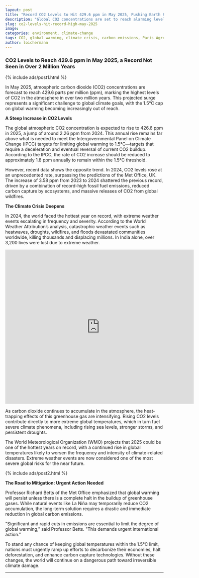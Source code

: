 ```yaml
---
layout: post
title: "Record CO2 Levels to Hit 429.6 ppm in May 2025, Pushing Earth Past 2 Million Years of Climate History"
description: "Global CO2 concentrations are set to reach alarming levels, threatening efforts to limit global warming to 1.5°C. Urgent action is needed to prevent irreversible climate damage."
slug: co2-levels-hit-record-high-may-2025
image: 
categories: environment, climate-change
tags: CO2, global warming, climate crisis, carbon emissions, Paris Agreement
author: loichermann
---
```


### CO2 Levels to Reach 429.6 ppm in May 2025, a Record Not Seen in Over 2 Million Years

{% include ads/post1.html %}

In May 2025, atmospheric carbon dioxide (CO2) concentrations are forecast to reach 429.6 parts per million (ppm), marking the highest levels of CO2 in the atmosphere in over two million years. This projected surge represents a significant challenge to global climate goals, with the 1.5°C cap on global warming becoming increasingly out of reach.

**A Steep Increase in CO2 Levels**

The global atmospheric CO2 concentration is expected to rise to 426.6 ppm in 2025, a jump of around 2.26 ppm from 2024. This annual rise remains far above what is needed to meet the Intergovernmental Panel on Climate Change (IPCC) targets for limiting global warming to 1.5°C—targets that require a deceleration and eventual reversal of current CO2 buildup. According to the IPCC, the rate of CO2 increase should be reduced to approximately 1.8 ppm annually to remain within the 1.5°C threshold.

However, recent data shows the opposite trend. In 2024, CO2 levels rose at an unprecedented rate, surpassing the predictions of the Met Office, UK. The increase of 3.58 ppm from 2023 to 2024 shattered the previous record, driven by a combination of record-high fossil fuel emissions, reduced carbon capture by ecosystems, and massive releases of CO2 from global wildfires.

**The Climate Crisis Deepens**

In 2024, the world faced the hottest year on record, with extreme weather events escalating in frequency and severity. According to the World Weather Attribution’s analysis, catastrophic weather events such as heatwaves, droughts, wildfires, and floods devastated communities worldwide, killing thousands and displacing millions. In India alone, over 3,200 lives were lost due to extreme weather.

<iframe title="In May 2025, the atmospheric carbon dioxide levels is forecast to be 429.6 ppm. This will be the highest atmospheric CO₂ concentration for over 2 million years" aria-label="Interactive line chart" id="datawrapper-chart-vLudC" src="https://datawrapper.dwcdn.net/vLudC/2/" scrolling="no" frameborder="0" style="border: none;" width="600" height="491" data-external="1"></iframe>

As carbon dioxide continues to accumulate in the atmosphere, the heat-trapping effects of this greenhouse gas are intensifying. Rising CO2 levels contribute directly to more extreme global temperatures, which in turn fuel severe climate phenomena, including rising sea levels, stronger storms, and persistent droughts.

The World Meteorological Organization (WMO) projects that 2025 could be one of the hottest years on record, with a continued rise in global temperatures likely to worsen the frequency and intensity of climate-related disasters. Extreme weather events are now considered one of the most severe global risks for the near future.

{% include ads/post2.html %}

**The Road to Mitigation: Urgent Action Needed**

Professor Richard Betts of the Met Office emphasized that global warming will persist unless there is a complete halt in the buildup of greenhouse gases. While natural events like La Niña may temporarily reduce CO2 accumulation, the long-term solution requires a drastic and immediate reduction in global carbon emissions.

"Significant and rapid cuts in emissions are essential to limit the degree of global warming," said Professor Betts. "This demands urgent international action."

To stand any chance of keeping global temperatures within the 1.5°C limit, nations must urgently ramp up efforts to decarbonize their economies, halt deforestation, and enhance carbon capture technologies. Without these changes, the world will continue on a dangerous path toward irreversible climate damage.

---

